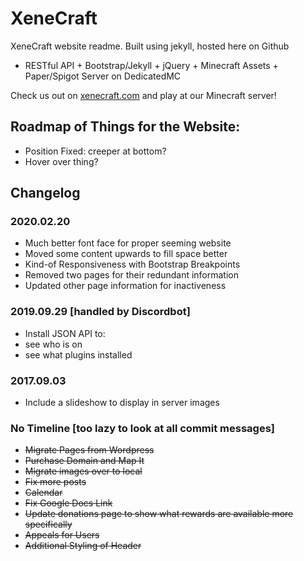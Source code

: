 XeneCraft
=====

XeneCraft website readme. Built using jekyll, hosted here on Github
* RESTful API + Bootstrap/Jekyll + jQuery + Minecraft Assets + Paper/Spigot Server on DedicatedMC

Check us out on [xenecraft.com](xenecraft.com) and play at our Minecraft server!

Roadmap of Things for the Website:
-----
* Position Fixed: creeper at bottom?
* Hover over thing?

Changelog
-----
### 2020.02.20 
* Much better font face for proper seeming website
* Moved some content upwards to fill space better
* Kind-of Responsiveness with Bootstrap Breakpoints
* Removed two pages for their redundant information
* Updated other page information for inactiveness

### 2019.09.29 [handled by Discordbot]
* Install JSON API to:
* see who is on
* see what plugins installed

### 2017.09.03 
* Include a slideshow to display in server images

### No Timeline [too lazy to look at all commit messages]
* ~~Migrate Pages from Wordpress~~
* ~~Purchase Domain and Map It~~
* ~~Migrate images over to local~~
* ~~Fix more posts~~
* ~~Calendar~~
* ~~Fix Google Docs Link~~
* ~~Update donations page to show what rewards are available more specifically~~
* ~~Appeals for Users~~
* ~~Additional Styling of Header~~